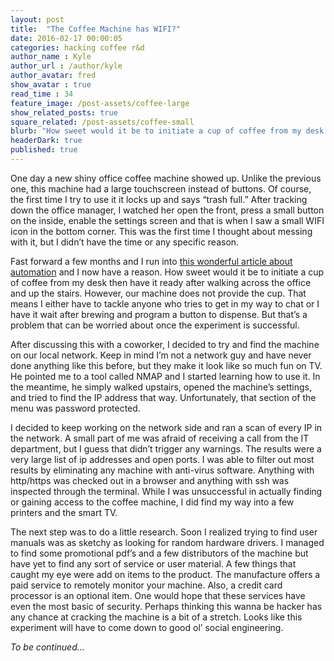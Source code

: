 ```yaml
---
layout: post
title:  "The Coffee Machine has WIFI?"
date: 2016-02-17 00:00:05
categories: hacking coffee r&d
author_name : Kyle
author_url : /author/kyle
author_avatar: fred
show_avatar : true
read_time : 34
feature_image: /post-assets/coffee-large
show_related_posts: true
square_related: /post-assets/coffee-small
blurb: "How sweet would it be to initiate a cup of coffee from my desk then have it ready after walking across the office and up the stairs."
headerDark: true
published: true
---
```

One day a new shiny office coffee machine showed up. Unlike the previous one, this machine had a large touchscreen instead of buttons. Of course, the first time I try to use it it locks up and says “trash full.” After tracking down the office manager, I watched her open the front, press a small button on the inside, enable the settings screen and that is when I saw a small WIFI icon in the bottom corner. This was the first time I thought about messing with it, but I didn’t have the time or any specific reason.

Fast forward a few months and I run into [this wonderful article about automation](https://www.jitbit.com/alexblog/249-now-thats-what-i-call-a-hacker/) and I now have a reason. How sweet would it be to initiate a cup of coffee from my desk then have it ready after walking across the office and up the stairs. However, our machine does not provide the cup. That means I either have to tackle anyone who tries to get in my way to chat or I have it wait after brewing and program a button to dispense. But that’s a problem that can be worried about once the experiment is successful.

After discussing this with a coworker, I decided to try and find the machine on our local network. Keep in mind I’m not a network guy and have never done anything like this before, but they make it look like so much fun on TV. He pointed me to a tool called NMAP and I started learning how to use it. In the meantime, he simply walked upstairs, opened the machine’s settings, and tried to find the IP address that way. Unfortunately, that section of the menu was password protected.

I decided to keep working on the network side and ran a scan of every IP in the network. A small part of me was afraid of receiving a call from the IT department, but I guess that didn’t trigger any warnings. The results were a very large list of ip addresses and open ports. I was able to filter out most results by eliminating any machine with anti-virus software. Anything with http/https was checked out in a browser and anything with ssh was inspected through the terminal. While I was unsuccessful in actually finding or gaining access to the coffee machine, I did find my way into a few printers and the smart TV.

The next step was to do a little research. Soon I realized trying to find user manuals was as sketchy as looking for random hardware drivers. I managed to find some promotional pdf’s and a few distributors of the machine but have yet to find any sort of service or user material. A few things that caught my eye were add on items to the product. The manufacture offers a paid service to remotely monitor your machine. Also, a credit card processor is an optional item. One would hope that these services have even the most basic of security. Perhaps thinking this wanna be hacker has any chance at cracking the machine is a bit of a stretch. Looks like this experiment will have to come down to good ol’ social engineering.

_To be continued…_
